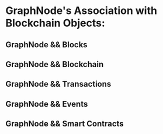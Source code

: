 # GraphNode's Association with Blockchain Objects:

## GraphNode && Blocks 
## GraphNode && Blockchain 
## GraphNode && Transactions 
## GraphNode && Events 
## GraphNode && Smart Contracts


